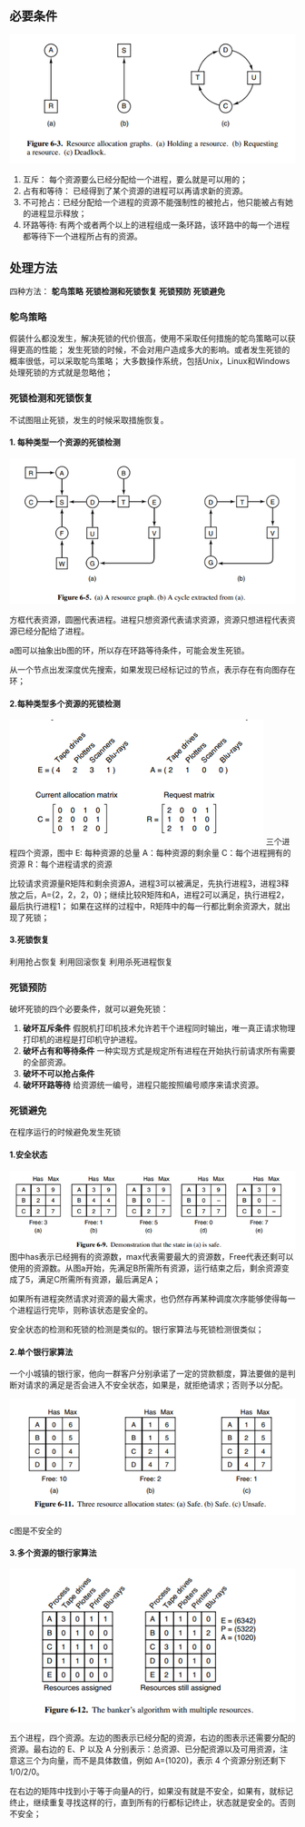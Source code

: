 ## 必要条件
![资源](img/资源.png)
1. 互斥： 每个资源要么已经分配给一个进程，要么就是可以用的；
2. 占有和等待： 已经得到了某个资源的进程可以再请求新的资源。
3. 不可抢占：已经分配给一个进程的资源不能强制性的被抢占，他只能被占有她的进程显示释放；
4. 环路等待: 有两个或者两个以上的进程组成一条环路，该环路中的每一个进程都等待下一个进程所占有的资源。

## 处理方法
四种方法：
**鸵鸟策略**
**死锁检测和死锁恢复**
**死锁预防**
**死锁避免**

### 鸵鸟策略
假装什么都没发生，解决死锁的代价很高，使用不采取任何措施的鸵鸟策略可以获得更高的性能；
发生死锁的时候，不会对用户造成多大的影响。或者发生死锁的概率很低，可以采取鸵鸟策略；
大多数操作系统，包括Unix，Linux和Windows处理死锁的方式就是忽略他；

### 死锁检测和死锁恢复
不试图阻止死锁，发生的时候采取措施恢复。
#### 1. 每种类型一个资源的死锁检测
![每种类型一个资源的死锁检测](img/每种类型一个资源的死锁检测.png)

方框代表资源，圆圈代表进程。进程只想资源代表请求资源，资源只想进程代表资源已经分配给了进程。

a图可以抽象出b图的环，所以存在环路等待条件，可能会发生死锁。

从一个节点出发深度优先搜索，如果发现已经标记过的节点，表示存在有向图存在环；

#### 2.每种类型多个资源的死锁检测
![每种类型多个资源的死锁检测](img/每种类型多个资源的死锁检测.png)
三个进程四个资源，图中
E: 每种资源的总量
A：每种资源的剩余量
C：每个进程拥有的资源
R：每个进程请求的资源

比较请求资源量R矩阵和剩余资源A，进程3可以被满足，先执行进程3，进程3释放之后，A={2，2，2，0}；继续比较R矩阵和A，进程2可以满足，执行进程2，最后执行进程1；
如果在这样的过程中，R矩阵中的每一行都比剩余资源大，就出现了死锁；

#### 3.死锁恢复
利用抢占恢复
利用回滚恢复
利用杀死进程恢复

### 死锁预防
破坏死锁的四个必要条件，就可以避免死锁：
1. **破坏互斥条件**
   假脱机打印机技术允许若干个进程同时输出，唯一真正请求物理打印机的进程是打印机守护进程。
2. **破坏占有和等待条件**
   一种实现方式是规定所有进程在开始执行前请求所有需要的全部资源。
3. **破坏不可以抢占条件**
4. **破坏环路等待**
   给资源统一编号，进程只能按照编号顺序来请求资源。

### 死锁避免
在程序运行的时候避免发生死锁
#### 1.安全状态
![死锁避免](img/死锁避免.png)
图中has表示已经拥有的资源数，max代表需要最大的资源数，Free代表还剩可以使用的资源数。从图a开始，先满足B所需所有资源，运行结束之后，剩余资源变成了5，满足C所需所有资源，最后满足A；

如果所有进程突然请求对资源的最大需求，也仍然存再某种调度次序能够使得每一个进程运行完毕，则称该状态是安全的。

安全状态的检测和死锁的检测是类似的。银行家算法与死锁检测很类似；

#### 2.单个银行家算法
一个小城镇的银行家，他向一群客户分别承诺了一定的贷款额度，算法要做的是判断对请求的满足是否会进入不安全状态，如果是，就拒绝请求；否则予以分配。

![单个资源银行家](img/单个资源银行家.png)

c图是不安全的

#### 3.多个资源的银行家算法

![多个资源银行家算法](img/多个资源银行家算法.png)

五个进程，四个资源。左边的图表示已经分配的资源，右边的图表示还需要分配的资源。最右边的 E、P 以及 A 分别表示：总资源、已分配资源以及可用资源，注意这三个为向量，而不是具体数值，例如 A=(1020)，表示 4 个资源分别还剩下 1/0/2/0。

在右边的矩阵中找到小于等于向量A的行，如果没有就是不安全，如果有，就标记终止，继续重复寻找这样的行，直到所有的行都标记终止，状态就是安全的。否则不安全；
